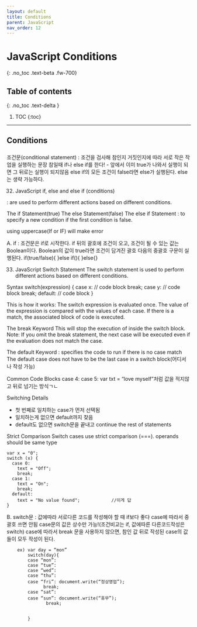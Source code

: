 ```yaml
---
layout: default
title: Conditions
parent: JavaScript
nav_order: 12
---
```


# JavaScript Conditions
{: .no_toc .text-beta .fw-700}

## Table of contents
{: .no_toc .text-delta }

1. TOC
{:toc}

---

## Conditions

### 

조건문(conditional statement) : 조건을 검사해 참인지 거짓인지에 따라 서로 작은 작업을 실행하는 문장
참일때 if나 else if를 한다! - 앞에서 이미 true가 나와서 실행이 되면 그 뒤로는 실행이 되지않음
else if의 모든 조건이 false라면 else가 실행된다. else는 생략 가능하다.

32. JavaScript if, else and else if (conditions)

: are used to perform different actions based on different conditions.

The if Statement(true)
The else Statement(false)
The else if Statement : to specify a new condition if the first condition is false.

using uppercase(If or IF) will make error 

A. if : 조건문은 if로 시작한다. if 뒤의 괄호에 조건이 오고, 조건이 될 수 있는 값는 Boolean이다. 
		Boolean의 값이 true라면 조건이 담겨진 괄호 다음의 중괄호 구문이 실행된다.
			if(true/false){
			}else if(){
			}else{}

33. JavaScript Switch Statement
The switch statement is used to perform different actions based on different conditions.

Syntax
	switch(expression) {
	  case x:
	    // code block
	    break;
	  case y:
	    // code block
	    break;
	  default:
	    // code block
	}

This is how it works:
	The switch expression is evaluated once.
	The value of the expression is compared with the values of each case.
	If there is a match, the associated block of code is executed.

The break Keyword
This will stop the execution of inside the switch block.
Note: If you omit the break statement, the next case will be executed even if the evaluation does not match the case.

The default Keyword
: specifies the code to run if there is no case match
The default case does not have to be the last case in a switch block(어디서나 작성 가능)

Common Code Blocks
case 4:
case 5: var txt = “love myself”처럼
값을 적지않고 뒤로 넘기는 방식ㄱㄴ

Switching Details
* 첫 번째로 일치하는 case가 먼저 선택됨
* 일치하는게 없으면 default까지 찾음
* default도 없으면 switch문을 끝내고 continue the rest of statements

Strict Comparison
Switch cases use strict comparison (===).
operands should be same type

	var x = "0";
	switch (x) {
	  case 0:
	    text = "Off";
	    break;
	  case 1:
	    text = "On";
	    break;
	  default:
	    text = "No value found";			//이게 답
	}

B. switch문 : 값에따라 서로다른 코드를 작성해야 할 때 if보다 좋다
		case에 따라서 중괄호 쓰면 안됨
		case문의 값은 상수만 가능!(조건비교는 if, 값에따른 다른코드작성은 switch)
		case에 따라서 break 문을 사용하지 않으면, 참인 값 뒤로 작성된 case의 값들이 모두 작성이 된다.

		ex) var day = “mon”
		    switch(day){
			case “mon”:
			case “tue”:
			case “wed”:
			case “thu”:
			case “fri”: document.write(“정상영업”);
				  break;
			case “sat”:
			case “sun”: document.write(“휴무”);
				   break;


			}
